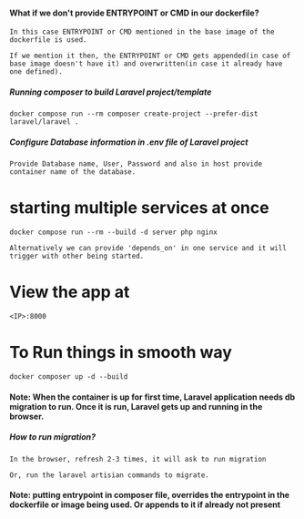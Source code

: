 #### What if we don't provide ENTRYPOINT or CMD in our dockerfile?

    In this case ENTRYPOINT or CMD mentioned in the base image of the dockerfile is used.
    
    If we mention it then, the ENTRYPOINT or CMD gets appended(in case of base image doesn't have it) and overwritten(in case it already have one defined).

##### Running composer to build Laravel project/template

`docker compose run --rm composer create-project --prefer-dist laravel/laravel .`


##### Configure Database information in .env file of Laravel project

    Provide Database name, User, Password and also in host provide container name of the database.


# starting multiple services at once

`docker compose run --rm --build -d server php nginx`

    Alternatively we can provide 'depends_on' in one service and it will trigger with other being started.

# View the app at

    <IP>:8000

# To Run things in smooth way 
    docker composer up -d --build

#### Note: When the container is up for first time, Laravel application needs db migration to run. Once it is run, Laravel gets up and running in the browser.
##### How to run migration?

    In the browser, refresh 2-3 times, it will ask to run migration

    Or, run the laravel artisian commands to migrate.


#### Note: putting entrypoint in composer file, overrides the entrypoint in the dockerfile or image being used. Or appends to it if already not present
    